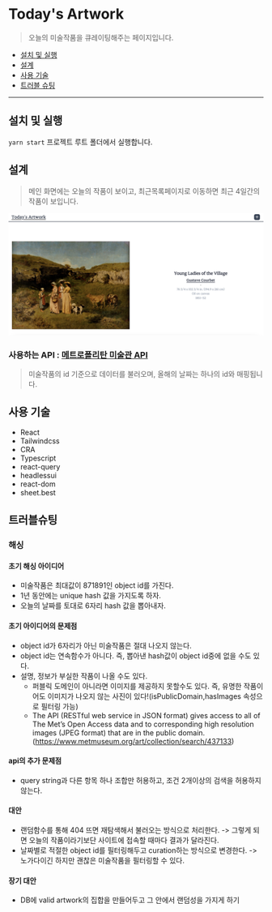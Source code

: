 # Today's Artwork

> 오늘의 미술작품을 큐레이팅해주는 페이지입니다.

- [설치 및 실행](#설치-및-실행)
- [설계](#설계)
- [사용 기술](#사용-기술)
- [트러블 슈팅](#트러블슈팅)

---

## 설치 및 실행

`yarn start`
프로젝트 루트 폴더에서 실행합니다.

## 설계

> 메인 화면에는 오늘의 작품이 보이고, 최근목록페이지로 이동하면 최근 4일간의 작품이 보입니다.

![메인](./public/page1.png)

<!-- ![최근미술작품](./public/page2.png) -->

### 사용하는 API : [메트로폴리탄 미술관 API](https://metmuseum.github.io/)

> 미술작품의 id 기준으로 데이터를 불러오며, 올해의 날짜는 하나의 id와 매핑됩니다.

## 사용 기술

- React
- Tailwindcss
- CRA
- Typescript
- react-query
- headlessui
- react-dom
- sheet.best

## 트러블슈팅

### 해싱

#### **초기 해싱 아이디어**

- 미술작품은 최대값이 871891인 object id를 가진다.
- 1년 동안에는 unique hash 값을 가지도록 하자.
- 오늘의 날짜를 토대로 6자리 hash 값을 뽑아내자.

#### **초기 아이디어의 문제점**

- object id가 6자리가 아닌 미술작품은 절대 나오지 않는다.
- object id는 연속함수가 아니다. 즉, 뽑아낸 hash값이 object id중에 없을 수도 있다.
- 설명, 정보가 부실한 작품이 나올 수도 있다.
  - 퍼블릭 도메인이 아니라면 이미지를 제공하지 못할수도 있다. 즉, 유명한 작품이어도 이미지가 나오지 않는 사진이 있다!(isPublicDomain,hasImages 속성으로 필터링 가능)
  - The API (RESTful web service in JSON format) gives access to all of The Met’s Open Access data and to corresponding high resolution images (JPEG format) that are in the public domain.(https://www.metmuseum.org/art/collection/search/437133)

#### **api의 추가 문제점**

- query string과 다른 항목 하나 조합만 허용하고, 조건 2개이상의 검색을 허용하지 않는다.

#### **대안**

- 랜덤함수를 통해 404 뜨면 재탐색해서 불러오는 방식으로 처리한다. -> 그렇게 되면 오늘의 작품이라기보단 사이트에 접속할 때마다 결과가 달라진다.
- 날짜별로 적절한 object id를 필터링해두고 curation하는 방식으로 변경한다. -> 노가다이긴 하지만 괜찮은 미술작품을 필터링할 수 있다.

#### **장기 대안**

- DB에 valid artwork의 집합을 만들어두고 그 안에서 랜덤성을 가지게 하기
